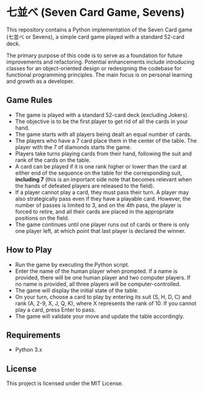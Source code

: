 # 七並べ (Seven Card Game, Sevens)

This repository contains a Python implementation of the Seven Card game (七並べ or Sevens), a simple card game played with a standard 52-card deck.

The primary purpose of this code is to serve as a foundation for future improvements and refactoring. Potential enhancements include introducing classes for an object-oriented design or redesigning the codebase for functional programming principles. The main focus is on personal learning and growth as a developer.

## Game Rules

- The game is played with a standard 52-card deck (excluding Jokers).
- The objective is to be the first player to get rid of all the cards in your hand.
- The game starts with all players being dealt an equal number of cards.
- The players who have a 7 card place them in the center of the table. The player with the 7 of diamonds starts the game.
- Players take turns playing cards from their hand, following the suit and rank of the cards on the table.
- A card can be played if it is one rank higher or lower than the card at either end of the sequence on the table for the corresponding suit, **including 7** (this is an important side note that becomes relevant when the hands of defeated players are released to the field).
- If a player cannot play a card, they must pass their turn. A player may also strategically pass even if they have a playable card. However, the number of passes is limited to 3, and on the 4th pass, the player is forced to retire, and all their cards are placed in the appropriate positions on the field.
- The game continues until one player runs out of cards or there is only one player left, at which point that last player is declared the winner.

## How to Play

- Run the game by executing the Python script.
- Enter the name of the human player when prompted. If a name is provided, there will be one human player and two computer players. If no name is provided, all three players will be computer-controlled.
- The game will display the initial state of the table.
- On your turn, choose a card to play by entering its suit (S, H, D, C) and rank (A, 2-9, X, J, Q, K), where X represents the rank of 10. If you cannot play a card, press Enter to pass.
- The game will validate your move and update the table accordingly.

## Requirements

- Python 3.x

## License

This project is licensed under the MIT License.
